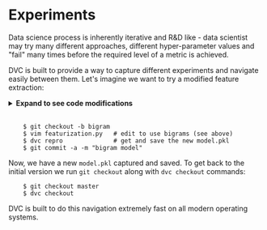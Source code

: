 # Experiments

Data science process is inherently iterative and R&D like - data scientist may
try many different approaches, different hyper-parameter values and "fail" many
times before the required level of a metric is achieved.

DVC is built to provide a way to capture different experiments and navigate
easily between them. Let's imagine we want to try a modified feature extraction:

<details><summary><strong>Expand to see code modifications</strong></summary>
<p>
Edit <code>featurization.py</code> to enable bigrams and increase number of
features:
</br>
<pre>
    bag_of_words = CountVectorizer(stop_words='english',
                                   max_features=6000,
                                   ngram_range=(1, 2))
</pre>
</p>
</details>
</br>

```dvc
    $ git checkout -b bigram
    $ vim featurization.py   # edit to use bigrams (see above)
    $ dvc repro              # get and save the new model.pkl
    $ git commit -a -m "bigram model"
```

Now, we have a new `model.pkl` captured and saved. To get back to the initial
version we run `git checkout` along with `dvc checkout` commands:

```
    $ git checkout master
    $ dvc checkout
```

DVC is built to do this navigation extremely fast on all modern operating
systems.
